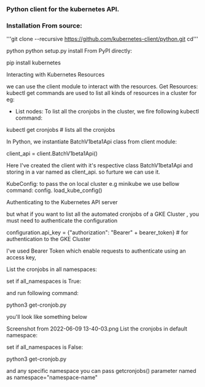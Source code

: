 ### Python client for the kubernetes API.

### Installation From source:

'''git clone --recursive https://github.com/kubernetes-client/python.git cd'''

python python setup.py install From PyPI directly:

pip install kubernetes

Interacting with Kubernetes Resources

we can use the client module to interact with the resources. Get
Resources: kubectl get commands are used to list all kinds of resources
in a cluster for eg:

-   List nodes: To list all the cronjobs in the cluster, we fire
    following kubectl command:

kubectl get cronjobs \# lists all the cronjobs

In Python, we instantiate BatchV1beta1Api class from client module:

client_api = client.BatchV1beta1Api()

Here I've created the client with it's respective class BatchV1beta1Api
and storing in a var named as client_api. so furture we can use it.

KubeConfig: to pass the on local cluster e.g minikube we use bellow
command: config. load_kube_config()

Authenticating to the Kubernetes API server

but what if you want to list all the automated cronjobs of a GKE Cluster
, you must need to authenticate the configuration

configuration.api_key = {"authorization": "Bearer" + bearer_token} \#
for authentication to the GKE Cluster

I've used Bearer Token which enable requests to authenticate using an
access key,

List the cronjobs in all namespaces:

set if all_namespaces is True:

and run following command:

python3 get-cronjob.py

you'll look like something below

Screenshot from 2022-06-09 13-40-03.png List the cronjobs in default
namespace:

set if all_namespaces is False:

python3 get-cronjob.py

and any specific namespace you can pass getcronjobs() parameter named as
namespace="namespace-name"
